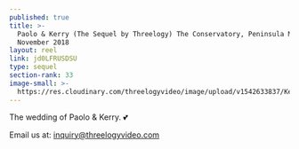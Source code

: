 ```yaml
---
published: true
title: >-
  Paolo & Kerry (The Sequel by Threelogy) The Conservatory, Peninsula Manila -
  November 2018
layout: reel
link: jd0LFRUSDSU
type: sequel
section-rank: 33
image-small: >-
  https://res.cloudinary.com/threelogyvideo/image/upload/v1542633837/Kerry_3_a-01.jpg
---
```

The wedding of Paolo & Kerry. 💕

Email us at: inquiry@threelogyvideo.com